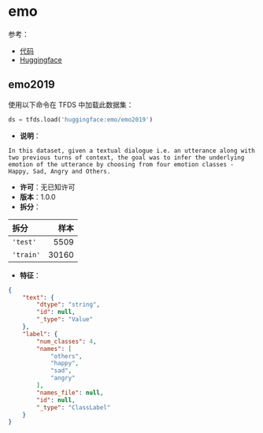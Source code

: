 # emo

参考：

- [代码](https://github.com/huggingface/datasets/blob/master/datasets/emo)
- [Huggingface](https://huggingface.co/datasets/emo)

## emo2019

使用以下命令在 TFDS 中加载此数据集：

```python
ds = tfds.load('huggingface:emo/emo2019')
```

- **说明**：

```
In this dataset, given a textual dialogue i.e. an utterance along with two previous turns of context, the goal was to infer the underlying emotion of the utterance by choosing from four emotion classes - Happy, Sad, Angry and Others.
```

- **许可**：无已知许可
- **版本**：1.0.0
- **拆分**：

拆分 | 样本
:-- | --:
`'test'` | 5509
`'train'` | 30160

- **特征**：

```json
{
    "text": {
        "dtype": "string",
        "id": null,
        "_type": "Value"
    },
    "label": {
        "num_classes": 4,
        "names": [
            "others",
            "happy",
            "sad",
            "angry"
        ],
        "names_file": null,
        "id": null,
        "_type": "ClassLabel"
    }
}
```
